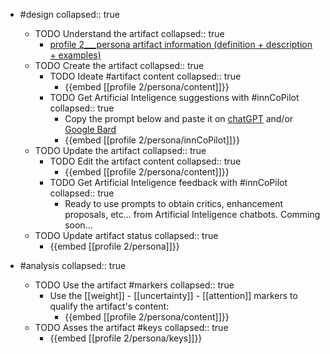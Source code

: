 
- #design
   collapsed:: true
  - TODO Understand the artifact
    collapsed:: true
    - [profile 2___persona artifact information (definition + description + examples)](https://go.innbok.com/#/page/innBoK%2Fprofile-%28id%29%2Fpersona%2Finfo)
  - TODO Create the artifact
     collapsed:: true
    - TODO Ideate #artifact content
      collapsed:: true
      - {{embed [[profile 2/persona/content]]}}
    - TODO Get Artificial Inteligence suggestions with #innCoPilot
      collapsed:: true
      - Copy the prompt below and paste it on [chatGPT](https://chat.openai.com) and/or [Google Bard](https://bard.google.com/chat)
      - {{embed [[profile 2/persona/innCoPilot]]}}
  - TODO Update the artifact
    collapsed:: true
    - TODO Edit the artifact content
     collapsed:: true
      - {{embed [[profile 2/persona/content]]}}
    - TODO Get Artificial Inteligence feedback with #innCoPilot
      collapsed:: true
      - Ready to use prompts to obtain critics, enhancement proposals, etc... from Artificial Inteligence chatbots. Comming soon...
  - TODO Update artifact status
    collapsed:: true
    - {{embed [[profile 2/persona]]}}


- #analysis
  collapsed:: true
  - TODO Use the artifact #markers
    collapsed:: true
    - Use the [[weight]] - [[uncertainty]] - [[attention]] markers to qualify the artifact's content:
      - {{embed [[profile 2/persona/content]]}}
  - TODO Asses the artifact #keys
    collapsed:: true
    - {{embed [[profile 2/persona/keys]]}}



